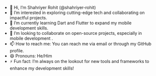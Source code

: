 
- 👋 Hi, I’m Shahriyer Rohit (@shahriyer-rohit)
- 👀 I’m interested in exploring cutting-edge tech and collaborating on impactful projects.
- 🌱 I’m currently learning Dart and Flutter to expand my mobile development skills.
- 💞️ I’m looking to collaborate on open-source projects, especially in mobile development .
- 📫 How to reach me: You can reach me via email or through my GitHub profile.
- 😄 Pronouns: He/Him
- ⚡ Fun fact: I’m always on the lookout for new tools and frameworks to enhance my development skills! 
 
